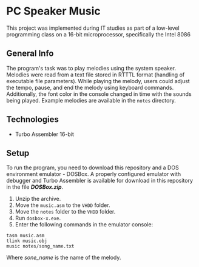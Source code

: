 # PC Speaker Music
This project was implemented during IT studies as part of a low-level programming class on a 16-bit microprocessor, specifically the Intel 8086

## General Info
The program's task was to play melodies using the system speaker. Melodies were read from a text file stored in RTTTL format (handling of executable file parameters). While playing the melody, users could adjust the tempo, pause, and end the melody using 
keyboard commands. Additionally, the font color in the console changed in time with the sounds being played. Example melodies are available in the `notes` directory.

## Technologies
- Turbo Assembler 16-bit

## Setup
To run the program, you need to download this repository and a DOS environment emulator - DOSBox. A properly configured emulator with debugger and Turbo Assembler is available for download in this repository in the file **_DOSBox.zip_**.
1. Unzip the archive.
2. Move the `music.asm` to the `VHDD` folder.
3. Move the `notes` folder to the `VHDD` folder.
4. Run `dosbox-x.exe`.
5. Enter the following commands in the emulator console:
```DOSBox CLI
tasm music.asm
tlink music.obj
music notes/song_name.txt
```
Where _sone_name_ is the name of the melody.
